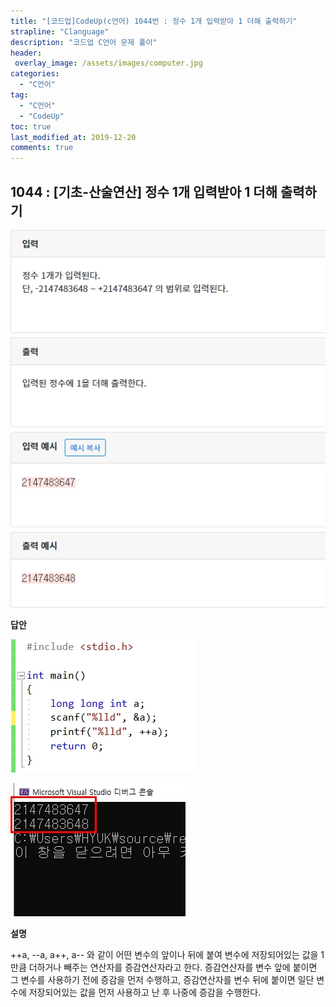 ```yaml
---
title: "[코드업]CodeUp(c언어) 1044번 : 정수 1개 입력받아 1 더해 출력하기"
strapline: "Clanguage"
description: "코드업 C언어 문제 풀이"
header:
 overlay_image: /assets/images/computer.jpg
categories:
  - "C언어"
tag:
  - "C언어"
  - "CodeUp"
toc: true
last_modified_at: 2019-12-20
comments: true
---
```


## 1044 : [기초-산술연산] 정수 1개 입력받아 1 더해 출력하기

![c1044](/assets/images/c1044.jpg)

**답안**<br>

![c1044](/assets/images/c1044-2.jpg)

![c1044](/assets/images/c1044-1.jpg)

**설명**

++a, --a, a++, a-- 와 같이 어떤 변수의 앞이나 뒤에 붙여 변수에 저장되어있는 값을 1만큼 더하거나 빼주는 연산자를 증감연산자라고 한다. 증감연산자를 변수 앞에 붙이면 그 변수를 사용하기 전에 증감을 먼저 수행하고, 증감연산자를 변수 뒤에 붙이면 일단 변수에 저장되어있는 값을 먼저 사용하고 난 후
나중에 증감을 수행한다.